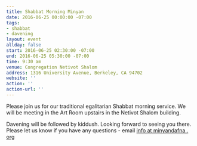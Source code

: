 ```yaml
---
title: Shabbat Morning Minyan
date: 2016-06-25 00:00:00 -07:00
tags:
- shabbat
- davening
layout: event
allday: false
start: 2016-06-25 02:30:00 -07:00
end: 2016-06-25 05:30:00 -07:00
time: 9:30 am
venue: Congregation Netivot Shalom
address: 1316 University Avenue, Berkeley, CA 94702
website: ''
action: ''
action-url: ''
---
```


Please join us for our traditional egalitarian Shabbat morning service. We will be meeting in the Art Room upstairs in the Netivot Shalom building.

Davening will be followed by kiddush. Looking forward to seeing you there. Please let us know if you have any questions - email [info at minyandafna . org](mailto:info@minyandafna.org)